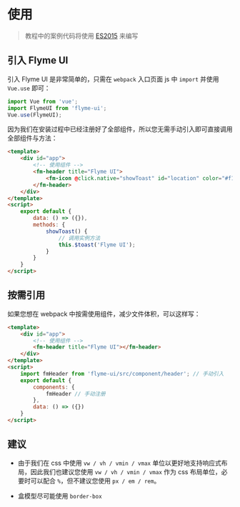 # 使用

> 教程中的案例代码将使用 [ES2015](http://es6.ruanyifeng.com/) 来编写

## 引入 Flyme UI

引入 Flyme UI 是非常简单的，只需在 `webpack` 入口页面 js 中 `import` 并使用 `Vue.use` 即可：

```javascript
import Vue from 'vue';
import FlymeUI from 'flyme-ui';
Vue.use(FlymeUI);
```

因为我们在安装过程中已经注册好了全部组件，所以您无需手动引入即可直接调用全部组件与方法：

```html
<template>
    <div id="app">
        <!-- 使用组件 -->
        <fm-header title="Flyme UI">
            <fm-icon @click.native="showToast" id="location" color="#f12528"></fm-icon>
        </fm-header>
    </div>
</template>
<script>
    export default {
        data: () => ({}),
        methods: {
            showToast() {
                // 调用实例方法
                this.$toast('Flyme UI');
            }
        }
    }
</script>
```

## 按需引用

如果您想在 webpack 中按需使用组件，减少文件体积，可以这样写：

```html
<template>
    <div id="app">
        <!-- 使用组件 -->
        <fm-header title="Flyme UI"></fm-header>
    </div>
</template>
<script>
    import fmHeader from 'flyme-ui/src/component/header'; // 手动引入
    export default {
        components: {
            fmHeader // 手动注册
        },
        data: () => ({})
    }
</script>
```

## 建议

* 由于我们在 css 中使用 `vw / vh / vmin / vmax` 单位以更好地支持响应式布局，因此我们也建议您使用 `vw / vh / vmin / vmax` 作为 css 布局单位，必要时可以配合 `%`，但不建议您使用 `px / em / rem`。

* 盒模型尽可能使用 `border-box`